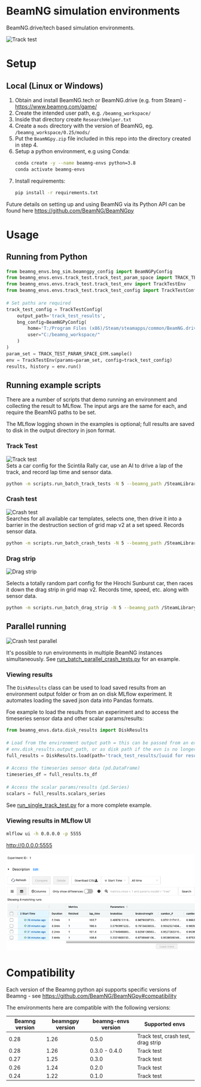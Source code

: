 # BeamNG simulation environments

BeamNG.drive/tech based simulation environments.

![Track test](images/readme_example.gif)

# Setup

## Local (Linux or Windows)

1. Obtain and install BeamNG.tech or BeamNG.drive (e.g. from Steam) - https://www.beamng.com/game/
2. Create the intended user path, e.g. ```/beamng_workspace/```
3. Inside that directory create ```ResearchHelper.txt```
4. Create a ```mods``` directory with the version of BeamNG, eg. ```/beamng_workspace/0.25/mods/```
5. Put the ```BeamNGpy.zip``` file included in this repo into the directory created in step 4.
6. Setup a python environment, e.g using Conda:
   ```bash 
   conda create -y --name beamng-envs python=3.8
   conda activate beamng-envs
   ```
7. Install requirements:
   ```bash
   pip install -r requirements.txt
   ```

Future details on setting up and using BeamNG via its Python API can be found here https://github.com/BeamNG/BeamNGpy

# Usage

## Running from Python

````python
from beamng_envs.bng_sim.beamngpy_config import BeamNGPyConfig
from beamng_envs.envs.track_test.track_test_param_space import TRACK_TEST_PARAM_SPACE_GYM
from beamng_envs.envs.track_test.track_test_env import TrackTestEnv
from beamng_envs.envs.track_test.track_test_config import TrackTestConfig

# Set paths are required
track_test_config = TrackTestConfig(
    output_path='track_test_results',
    bng_config=BeamNGPyConfig(
        home='T:/Program Files (x86)/Steam/steamapps/common/BeamNG.drive',
        user="C:/beamng_workspace/"
    )
)
param_set = TRACK_TEST_PARAM_SPACE_GYM.sample()
env = TrackTestEnv(params=param_set, config=track_test_config)
results, history = env.run()
````

## Running example scripts

There are a number of scripts that demo running an environment and collecting the result to MLflow. The input args are the same for each, and require the BeamNG paths to be set.

The MLflow logging shown in the examples is optional; full results are saved to disk in the output directory in json format.

### Track Test
![Track test](images/readme_example.gif)  
Sets a car config for the Scintila Rally car, use an AI to drive a lap of the track, and record lap time and sensor data.  

```bash
python -m scripts.run_batch_track_tests -N 5 --beamng_path /SteamLibrary/steamapps/common/BeamNG.drive --beamng_user_path /beamng_workspace/
```

### Crash test
![Crash test](images/readme_crash_example.gif)  
Searches for all available car templates, selects one, then drive it into a barrier in the destruction section of grid map v2 at a set speed. Records sensor data.  

```bash
python -m scripts.run_batch_crash_tests -N 5 --beamng_path /SteamLibrary/steamapps/common/BeamNG.drive --beamng_user_path /beamng_workspace/
```

### Drag strip
![Drag strip](images/readme_drag_example.gif)   

Selects a totally random part config for the Hirochi Sunburst car, then races it down the drag strip in grid map v2. Records time, speed, etc. along with sensor data.    

```bash
python -m scripts.run_batch_drag_strip -N 5 --beamng_path /SteamLibrary/steamapps/common/BeamNG.drive --beamng_user_path /beamng_workspace/
```


## Parallel running
![Crash test parallel](images/readme_parallel_example.gif)  

It's possible to run environments in multiple BeamNG instances simultaneously. See [run_batch_parallel_crash_tests.py](scripts/run_batch_parallel_crash_tests.py) for an example.



### Viewing results
The `DiskResults` class can be used to load saved results from an environment output folder or from an on disk MLflow experiment. It automates loading the saved json data into Pandas formats.

Foe example to load the results from an experiment and to access the timeseries sensor data and other scalar params/results:
```python
from beamng_envs.data.disk_results import DiskResults

# Load from the environment output path = this can be passed from an existing env directly, using
# env.disk_results.output_path, or as disk path if the evn is no longer in memory.
full_results = DiskResults.load(path='track_test_results/[uuid for result]')

# Access the timeseries sensor data (pd.DataFrame)
timeseries_df = full_results.ts_df

# Access the scalar params/results (pd.Series)
scalars = full_results.scalars_series
```
See [run_single_track_test.py](scripts/run_single_track_test.py) for a more complete example.

### Viewing results in MLflow UI

```bash
mlflow ui -h 0.0.0.0 -p 5555
```

http://0.0.0.0:5555

![MLflow UI example](images/mlflow_example.png)

# Compatibility

Each version of the Beamng python api supports specific versions of Beamng -
see https://github.com/BeamNG/BeamNGpy#compatibility

The environments here are compatible with the following versions:

| Beamng version | beamngpy version | beamng-envs version | Supported envs                     |
|----------------|------------------|---------------------|------------------------------------|
| 0.28           | 1.26             | 0.5.0               | Track test, crash test, drag strip |
| 0.28           | 1.26             | 0.3.0 - 0.4.0       | Track test                         |
| 0.27           | 1.25             | 0.3.0               | Track test                         |
| 0.26           | 1.24             | 0.2.0               | Track test                         |
| 0.24           | 1.22             | 0.1.0               | Track test                         |
